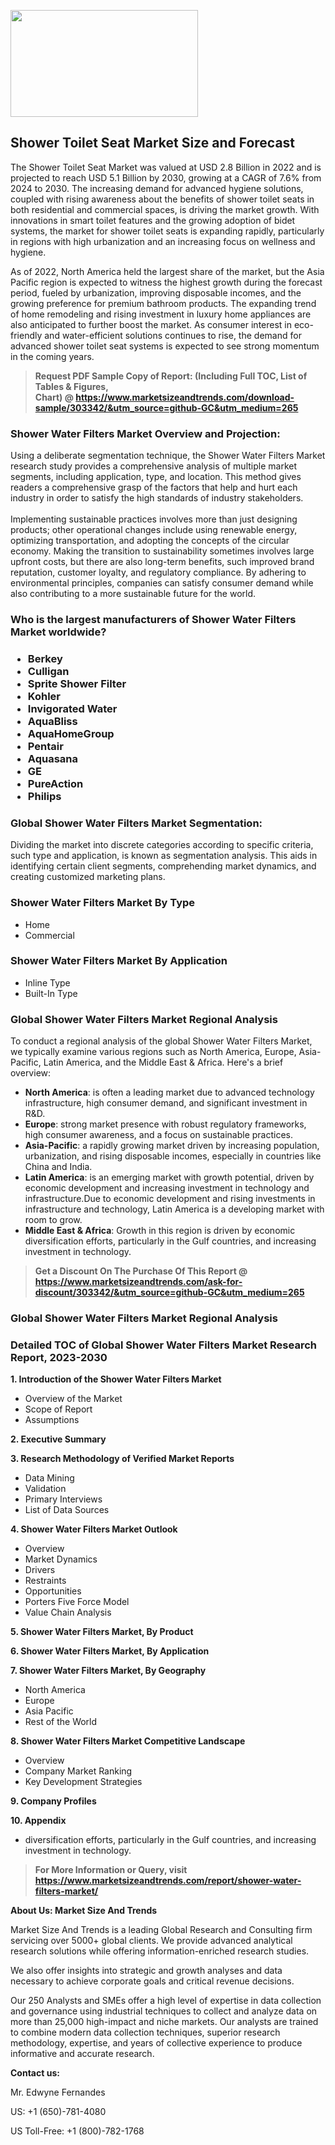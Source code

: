 <p><img class="alignnone size-medium wp-image-20088" src="https://ffe5etoiles.com/wp-content/uploads/2024/12/MST1-300x171.png" alt="" width="300" height="171" /></p><h2>Shower Toilet Seat Market Size and Forecast</h2><p>The Shower Toilet Seat Market was valued at USD 2.8 Billion in 2022 and is projected to reach USD 5.1 Billion by 2030, growing at a CAGR of 7.6% from 2024 to 2030. The increasing demand for advanced hygiene solutions, coupled with rising awareness about the benefits of shower toilet seats in both residential and commercial spaces, is driving the market growth. With innovations in smart toilet features and the growing adoption of bidet systems, the market for shower toilet seats is expanding rapidly, particularly in regions with high urbanization and an increasing focus on wellness and hygiene.</p><p>As of 2022, North America held the largest share of the market, but the Asia Pacific region is expected to witness the highest growth during the forecast period, fueled by urbanization, improving disposable incomes, and the growing preference for premium bathroom products. The expanding trend of home remodeling and rising investment in luxury home appliances are also anticipated to further boost the market. As consumer interest in eco-friendly and water-efficient solutions continues to rise, the demand for advanced shower toilet seat systems is expected to see strong momentum in the coming years.</p></p><blockquote id="" class=""><strong>Request PDF Sample Copy of Report: (Including Full TOC, List of Tables &amp; Figures, Chart)&nbsp;@&nbsp;<strong><a href="https://www.marketsizeandtrends.com/download-sample/303342/&utm_source=github-GC&utm_medium=265" target="_blank">https://www.marketsizeandtrends.com/download-sample/303342/&utm_source=github-GC&utm_medium=265</a></strong></strong></blockquote><h3 id="" class="">Shower Water Filters Market&nbsp;Overview and Projection:</h3><p id="" class="">Using a deliberate segmentation technique, the Shower Water Filters Market research study provides a comprehensive analysis of multiple market segments, including application, type, and location. This method gives readers a comprehensive grasp of the factors that help and hurt each industry in order to satisfy the high standards of industry stakeholders. <br /> <br />Implementing sustainable practices involves more than just designing products; other operational changes include using renewable energy, optimizing transportation, and adopting the concepts of the circular economy. Making the transition to sustainability sometimes involves large upfront costs, but there are also long-term benefits, such improved brand reputation, customer loyalty, and regulatory compliance. By adhering to environmental principles, companies can satisfy consumer demand while also contributing to a more sustainable future for the world.</p><h3 id="" class="">Who is the largest manufacturers of&nbsp;Shower Water Filters Market worldwide?</h3><h3 class=""><p><ul><li>Berkey </li><li> Culligan </li><li> Sprite Shower Filter </li><li> Kohler </li><li> Invigorated Water </li><li> AquaBliss </li><li> AquaHomeGroup </li><li> Pentair </li><li> Aquasana </li><li> GE </li><li> PureAction </li><li> Philips</li></ul></p></h3><h3 id="" class="">Global&nbsp;Shower Water Filters Market Segmentation:</h3><p id="" class="">Dividing the market into discrete categories according to specific criteria, such type and application, is known as segmentation analysis. This aids in identifying certain client segments, comprehending market dynamics, and creating customized marketing plans.</p><h3 id="" class="">Shower Water Filters Market&nbsp;By Type</h3><p><p><ul><li>Home</li><li> Commercial</p></li></ul></p></p><h3 id="" class="">Shower Water Filters Market&nbsp;By Application</h3><p class=""><p><ul><li>Inline Type</li><li> Built-In Type</li></ul></p></p><h3 id="" class="">Global Shower Water Filters Market Regional Analysis</h3><p id="" class="">To conduct a regional analysis of the global Shower Water Filters Market, we typically examine various regions such as North America, Europe, Asia-Pacific, Latin America, and the Middle East &amp; Africa. Here's a brief overview:</p><ul><li><strong>North America</strong>: is often a leading market due to advanced technology infrastructure, high consumer demand, and significant investment in R&amp;D.</li><li><strong>Europe</strong>: strong market presence with robust regulatory frameworks, high consumer awareness, and a focus on sustainable practices.</li><li><strong>Asia-Pacific</strong>: a rapidly growing market driven by increasing population, urbanization, and rising disposable incomes, especially in countries like China and India.</li><li><strong>Latin America</strong>: is an emerging market with growth potential, driven by economic development and increasing investment in technology and infrastructure.Due to economic development and rising investments in infrastructure and technology, Latin America is a developing market with room to grow.</li><li><strong>Middle East &amp; Africa</strong>: Growth in this region is driven by economic diversification efforts, particularly in the Gulf countries, and increasing investment in technology.</li></ul><blockquote id="" class=""><strong>Get a Discount On The Purchase Of This Report @ <strong><a href="https://www.marketsizeandtrends.com/ask-for-discount/303342/&utm_source=github-GC&utm_medium=265" target="_blank">https://www.marketsizeandtrends.com/ask-for-discount/303342/&utm_source=github-GC&utm_medium=265</a></strong></strong></blockquote><h3 id="" class="">Global Shower Water Filters Market Regional Analysis</h3><h3 id="" class="">Detailed TOC of Global Shower Water Filters Market Research Report, 2023-2030</h3><p id="" class=""><strong>1. Introduction of the Shower Water Filters Market</strong></p><ul><li>Overview of the Market</li><li>Scope of Report</li><li>Assumptions</li></ul><p id="" class=""><strong>2. Executive Summary</strong></p><p id="" class=""><strong>3. Research Methodology of Verified Market Reports</strong></p><ul><li>Data Mining</li><li>Validation</li><li>Primary Interviews</li><li>List of Data Sources</li></ul><p id="" class=""><strong>4. Shower Water Filters Market Outlook</strong></p><ul><li>Overview</li><li>Market Dynamics</li><li>Drivers</li><li>Restraints</li><li>Opportunities</li><li>Porters Five Force Model</li><li>Value Chain Analysis</li></ul><p id="" class=""><strong>5. Shower Water Filters Market, By Product</strong></p><p id="" class=""><strong>6. Shower Water Filters Market, By Application</strong></p><p id="" class=""><strong>7. Shower Water Filters Market, By Geography</strong></p><ul><li>North America</li><li>Europe</li><li>Asia Pacific</li><li>Rest of the World</li></ul><p id="" class=""><strong>8. Shower Water Filters Market Competitive Landscape</strong></p><ul><li>Overview</li><li>Company Market Ranking</li><li>Key Development Strategies</li></ul><p id="" class=""><strong>9. Company Profiles</strong></p><p id="" class=""><strong>10. Appendix</strong></p><ul><li>diversification efforts, particularly in the Gulf countries, and increasing investment in technology.</li></ul><blockquote id="" class=""><strong>For More Information or Query, visit <strong><strong><a href="https://www.marketsizeandtrends.com/report/shower-water-filters-market/" target="_blank">https://www.marketsizeandtrends.com/report/shower-water-filters-market/</a></strong></strong></strong></blockquote><p id="" class=""><strong>About Us: Market Size And Trends</strong></p><p id="" class="">Market Size And Trends is a leading Global Research and Consulting firm servicing over 5000+ global clients. We provide advanced analytical research solutions while offering information-enriched research studies.</p><p id="" class="">We also offer insights into strategic and growth analyses and data necessary to achieve corporate goals and critical revenue decisions.</p><p id="" class="">Our 250 Analysts and SMEs offer a high level of expertise in data collection and governance using industrial techniques to collect and analyze data on more than 25,000 high-impact and niche markets. Our analysts are trained to combine modern data collection techniques, superior research methodology, expertise, and years of collective experience to produce informative and accurate research.</p><p id="" class=""><strong>Contact us:</strong></p><p id="" class="">Mr. Edwyne Fernandes</p><p id="" class="">US: +1 (650)-781-4080</p><p id="" class="">US Toll-Free: +1 (800)-782-1768</p>
